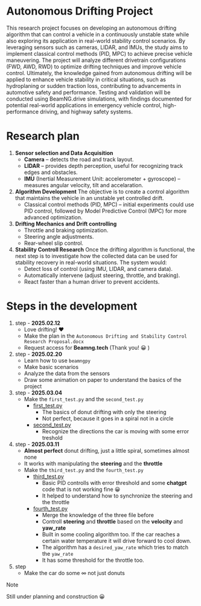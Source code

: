 # Autonomous Drifting Project

This research project focuses on developing an autonomous drifting algorithm that can control a vehicle in a continuously unstable state while also exploring its application in real-world stability control scenarios. By leveraging sensors such as cameras, LIDAR, and IMUs, the study aims to implement classical control methods (PID, MPC) to achieve precise vehicle maneuvering. The project will analyze different drivetrain configurations (FWD, AWD, RWD) to optimize drifting techniques and improve vehicle control. Ultimately, the knowledge gained from autonomous drifting will be applied to enhance vehicle stability in critical situations, such as hydroplaning or sudden traction loss, contributing to advancements in automotive safety and performance. Testing and validation will be conducted using BeamNG.drive simulations, with findings documented for potential real-world applications in emergency vehicle control, high-performance driving, and highway safety systems.

# Research plan

1. **Sensor selection and Data Acquisition**
    - __Camera__ – detects the road and track layout.
    - __LIDAR__ – provides depth perception, useful for recognizing track edges and obstacles.
    - __IMU__ (Inertial Measurement Unit: accelerometer + gyroscope) – measures angular velocity, tilt and accelaration.
2. **Algorithm Development**
    The objective is to create a control algorithm that maintains the vehicle in an unstable yet controlled drift.
    - Classical control methods (PID, MPC) – initial experiments could use PID control, followed by Model Predictive Control (MPC) for more advanced optimization.
3. **Drifting Mechanics and Drift controlling**
    - Throttle and braking optimization.
    - Steering angle adjustments.
    - Rear-wheel slip control.
4. **Stability Controll Research**
    Once the drifting algorithm is functional, the next step is to investigate how the collected data can be used for stability recovery in real-world situations. The system would:
    - Detect loss of control (using IMU, LIDAR, and camera data).
    - Automatically intervene (adjust steering, throttle, and braking).
    - React faster than a human driver to prevent accidents.

# Steps in the development

1. step - __2025.02.12__
    - Love drifting! :heart:
    - Make the plan in the `Autonomous Drifting and Stability Control Research Proposal.docx`
    - Request access for **Beamng.tech** (Thank you! :grinning: )
2. step - __2025.02.20__
    - Learn how to use `beamngpy`
    - Make basic scenarios
    - Analyze the data from the sensors
    - Draw some animation on paper to understand the basics of the project
3. step - __2025.03.04__
    - Make the `first_test.py` and the `second_test.py`
        - [first_test.py](https://github.com/badzso-boop/drifter/blob/main/first_test.py)
            - The basics of donut drifting with only the steering
            - Not perfect, because it goes in a spiral not in a circle
        - [second_test.py](https://github.com/badzso-boop/drifter/blob/main/second_test.py)
            - Recognize the directions the car is moving with some error treshold
4. step - __2025.03.11__
    - __Almost perfect__ donut drifting, just a little spiral, sometimes almost none
    - It works with manipulating the **steering** and the **throttle**
    - Make the `third_test.py` and the `fourth_test.py`
        - [third_test.py](https://github.com/badzso-boop/drifter/blob/main/third_test.py)
            - Basic PID controlls with error threshold and some __chatgpt__ code that is not working fine :grinning:
            - It helped to understand how to synchronize the steering and the throttle
        - [fourth_test.py](https://github.com/badzso-boop/drifter/blob/main/fourth_test.py)
            - Merge the knowledge of the three file before
            - Controll **steering** and **throttle** based on the __velocity__ and __yaw_rate__
            - Built in some cooling algorithm too. If the car reaches a certain water temperature it will drive forward to cool down.
            - The algorithm has a `desired_yaw_rate` which tries to match the `yaw_rate`
            - It has some threshold for the throttle too.
5. step
    - Make the car do some ∞ not just donuts
> [!NOTE]
> Still under planning and construction :grinning: